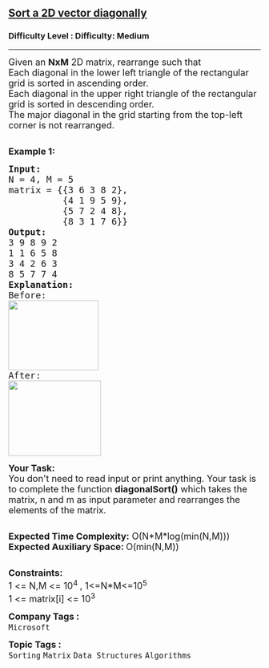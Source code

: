 <h2><a href="https://www.geeksforgeeks.org/problems/diagonal-morning-assembly0028/1?page=1&category=Matrix&difficulty=Easy,Medium,Hard&status=unsolved,attempted&sortBy=accuracy">Sort a 2D vector diagonally</a></h2><h3>Difficulty Level : Difficulty: Medium</h3><hr><div class="problems_problem_content__Xm_eO"><p><span style="font-size: 18px;">Given an <strong>NxM</strong> 2D matrix, rearrange such that&nbsp;<br>Each diagonal in the lower left triangle of the rectangular grid is sorted in ascending order.&nbsp;<br>Each diagonal in the upper right triangle of the rectangular grid is sorted in descending order.&nbsp;<br>The major diagonal in the grid starting from the top-left corner is not rearranged.&nbsp;</span></p>
<p><br><strong><span style="font-size: 18px;">Example 1:</span></strong></p>
<pre><span style="font-size: 18px;"><strong>Input:</strong>
N = 4, M = 5 
matrix = {{3 6 3 8 2},
          {4 1 9 5 9},
          {5 7 2 4 8},
          {8 3 1 7 6}}
<strong>Output:</strong>
3 9 8 9 2
1 1 6 5 8
3 4 2 6 3
8 5 7 7 4
<strong>Explanation:</strong></span>
<span style="font-size: 18px;">Before:
<img style="height: 139px; width: 180px;" src="https://media.geeksforgeeks.org/wp-content/cdn-uploads/20201012182216/after1.png" alt=""></span>
<span style="font-size: 18px;">After:
<img style="height: 150px; width: 185px;" src="https://media.geeksforgeeks.org/wp-content/cdn-uploads/20201012182218/before.png" alt=""></span></pre>
<p><span style="font-size: 18px;"><strong>Your Task:</strong><br>You don't need to read input or print anything. Your task is to complete the function <strong>diagonalSort()</strong> which takes the matrix, n and m as input parameter and rearranges the elements of the matrix.</span></p>
<p><br><span style="font-size: 18px;"><strong>Expected Time Complexity:</strong> O(N*M*log(min(N,M)))<br><strong>Expected Auxiliary Space: </strong>O(min(N,M))</span></p>
<p><br><span style="font-size: 18px;"><strong>Constraints:</strong><br>1 &lt;= N,M &lt;= 10<sup>4&nbsp;</sup>,&nbsp;1&lt;=N*M&lt;=10<sup>5</sup><br>1 &lt;= matrix[i] &lt;= 10<sup>3</sup></span></p></div><p><span style=font-size:18px><strong>Company Tags : </strong><br><code>Microsoft</code>&nbsp;<br><p><span style=font-size:18px><strong>Topic Tags : </strong><br><code>Sorting</code>&nbsp;<code>Matrix</code>&nbsp;<code>Data Structures</code>&nbsp;<code>Algorithms</code>&nbsp;